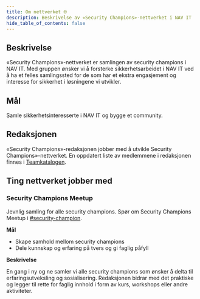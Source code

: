 ```yaml
---
title: Om nettverket 🌐
description: Beskrivelse av «Security Champions»-nettverket i NAV IT
hide_table_of_contents: false
---
```


## Beskrivelse

«Security Champions»-nettverket er samlingen av security champions i NAV IT. Med gruppen ønsker vi å forsterke sikkerhetsarbeidet i NAV IT ved å ha et felles samlingssted for de som har et ekstra engasjement og interesse for sikkerhet i løsningene vi utvikler.

## Mål

Samle sikkerhetsinteresserte i NAV IT og bygge et community.

## Redaksjonen

«Security Champions»-redaksjonen jobber med å utvikle Security Champions»-nettverket.
En oppdatert liste av medlemmene i redaksjonen finnes i [Teamkatalogen](https://teamkatalog.nais.adeo.no/team/b5915f11-0740-4a2e-b767-6ac5c407e9c7).

## Ting nettverket jobber med

### Security Champions Meetup

Jevnlig samling for alle security champions.
Spør om Security Champions Meetup i [#security-champion](https://nav-it.slack.com/archives/CN8N938K1).

**Mål**

- Skape samhold mellom security champions
- Dele kunnskap og erfaring på tvers og gi faglig påfyll

**Beskrivelse**

En gang i ny og ne samler vi alle security champions som ønsker å delta til erfaringsutveksling og sosialisering. Redaksjonen bidrar med det praktiske og legger til rette for faglig innhold i form av kurs, workshops eller andre aktiviteter.
